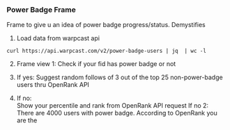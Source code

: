 ### Power Badge Frame 
Frame to give u an idea of power badge progress/status. Demystifies 



1. Load data from warpcast api 
```
curl https://api.warpcast.com/v2/power-badge-users | jq  | wc -l
```

2. Frame view 1: 
Check if your fid has power badge or not 

3. If yes:
Suggest random follows of 3 out of the top 25 non-power-badge users thru OpenRank API

3. If no:  
Show your percentile and rank from OpenRank API request 
If no 2: 
There are 4000 users with power badge. According to OpenRank you are the 